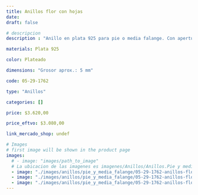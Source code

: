 ```yaml
---
title: Anillos flor con hojas
date: 
draft: false

# descripcion
description : "Anillo en plata 925 para pie o media falange. Con apertura para regular su medida."

materials: Plata 925

color: Plateado

dimensions: "Grosor aprox.: 5 mm"

code: 05-29-1762

type: "Anillos"

categories: []

price: $3.620,00

price_eftvo: $3.080,00

link_mercado_shop: undef

# Images
# first image will be shown in the product page
images:
  # - image: "images/path_to_image"
  # La ubicacion de las imagenes es imagenes/Anillos/Anillos.Pie y media falange/05-29-1762-anillos-flor-con-hojas
  - image: "./images/anillos/pie_y_media_falange/05-29-1762-anillos-flor-con-hojas_a.jpg"
  - image: "./images/anillos/pie_y_media_falange/05-29-1762-anillos-flor-con-hojas_b.jpg"
  - image: "./images/anillos/pie_y_media_falange/05-29-1762-anillos-flor-con-hojas_c.jpg"
---
```

